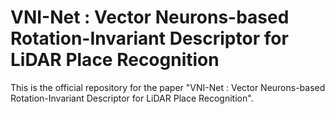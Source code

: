 # VNI-Net : Vector Neurons-based Rotation-Invariant Descriptor for LiDAR Place Recognition
This is the official repository for the paper "VNI-Net : Vector Neurons-based Rotation-Invariant Descriptor for LiDAR Place Recognition".
